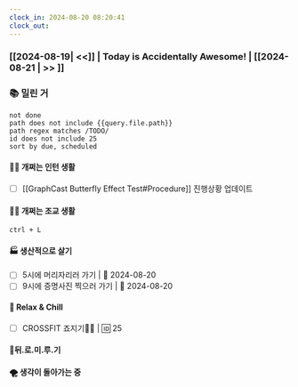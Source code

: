 ```yaml
---
clock_in: 2024-08-20 08:20:41
clock_out: 
---
```

### [[2024-08-19| <<]] | **Today is Accidentally Awesome!** | [[2024-08-21 | >> ]]

### 📚 밀린 거
```tasks
not done 
path does not include {{query.file.path}}
path regex matches /TODO/
id does not include 25
sort by due, scheduled
```

#### 🤦‍♂️ 개쩌는 인턴 생활
- [ ] [[GraphCast Butterfly Effect Test#Procedure]] 진행상황 업데이트

#### 👨‍🏫 개쩌는 조교 생활
`ctrl + L`

#### 🏭 생산적으로 살기
- [ ] 5시에 머리자리러 가기 | 📅 2024-08-20
- [ ] 9시에 증명사진 찍으러 가기 | 📅 2024-08-20 

#### 🍻 Relax & Chill 
- [ ] CROSSFIT 죠지기🏋️‍♀️ | 🆔 25


#### 💨뒤.로.미.루.기

#### 🌪 생각이 돌아가는 중